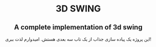 <h1 align="center">3D SWING</h1>
<h2 align="center">A complete implementation of 3d swing</h2>
</hr>
<p align="center">این پروژه یک پیاده سازی جذاب از یک تاب سه بعدی هستش. امیدوارم لذت ببری!</p>
